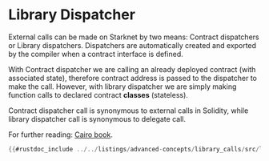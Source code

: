 # Library Dispatcher

External calls can be made on Starknet by two means: Contract dispatchers or Library dispatchers. Dispatchers are automatically created and exported by the compiler when a contract interface is defined.

With Contract dispatcher we are calling an already deployed contract (with associated state), therefore contract address is passed to the dispatcher to make the call. However, with library dispatcher we are simply making function calls to declared contract **classes** (stateless).

Contract dispatcher call is synonymous to external calls in Solidity, while library dispatcher call is synonymous to delegate call.

For further reading: [Cairo book](https://book.cairo-lang.org/ch15-02-contract-dispatchers-library-dispatchers-and-system-calls.html?highlight=library%20dispatchers#library-dispatcher).

```rust
{{#rustdoc_include ../../listings/advanced-concepts/library_calls/src/library_call.cairo:library_dispatcher}}
```
